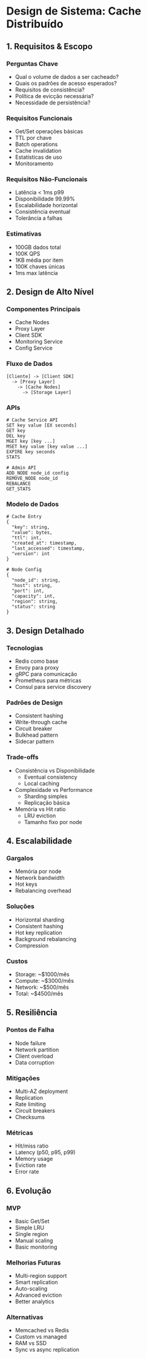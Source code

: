 # Design de Sistema: Cache Distribuído

## 1. Requisitos & Escopo

### Perguntas Chave
- Qual o volume de dados a ser cacheado?
- Quais os padrões de acesso esperados?
- Requisitos de consistência?
- Política de evicção necessária?
- Necessidade de persistência?

### Requisitos Funcionais
- Get/Set operações básicas
- TTL por chave
- Batch operations
- Cache invalidation
- Estatísticas de uso
- Monitoramento

### Requisitos Não-Funcionais
- Latência < 1ms p99
- Disponibilidade 99.99%
- Escalabilidade horizontal
- Consistência eventual
- Tolerância a falhas

### Estimativas
- 100GB dados total
- 100K QPS
- 1KB média por item
- 100K chaves únicas
- 1ms max latência

## 2. Design de Alto Nível

### Componentes Principais
- Cache Nodes
- Proxy Layer
- Client SDK
- Monitoring Service
- Config Service

### Fluxo de Dados
```
[Cliente] -> [Client SDK]
  -> [Proxy Layer]
    -> [Cache Nodes]
      -> [Storage Layer]
```

### APIs
```
# Cache Service API
SET key value [EX seconds]
GET key
DEL key
MGET key [key ...]
MSET key value [key value ...]
EXPIRE key seconds
STATS

# Admin API
ADD_NODE node_id config
REMOVE_NODE node_id
REBALANCE
GET_STATS
```

### Modelo de Dados
```
# Cache Entry
{
  "key": string,
  "value": bytes,
  "ttl": int,
  "created_at": timestamp,
  "last_accessed": timestamp,
  "version": int
}

# Node Config
{
  "node_id": string,
  "host": string,
  "port": int,
  "capacity": int,
  "region": string,
  "status": string
}
```

## 3. Design Detalhado

### Tecnologias
- Redis como base
- Envoy para proxy
- gRPC para comunicação
- Prometheus para métricas
- Consul para service discovery

### Padrões de Design
- Consistent hashing
- Write-through cache
- Circuit breaker
- Bulkhead pattern
- Sidecar pattern

### Trade-offs
- Consistência vs Disponibilidade
  - Eventual consistency
  - Local caching
- Complexidade vs Performance
  - Sharding simples
  - Replicação básica
- Memória vs Hit ratio
  - LRU eviction
  - Tamanho fixo por node

## 4. Escalabilidade

### Gargalos
- Memória por node
- Network bandwidth
- Hot keys
- Rebalancing overhead

### Soluções
- Horizontal sharding
- Consistent hashing
- Hot key replication
- Background rebalancing
- Compression

### Custos
- Storage: ~$1000/mês
- Compute: ~$3000/mês
- Network: ~$500/mês
- Total: ~$4500/mês

## 5. Resiliência

### Pontos de Falha
- Node failure
- Network partition
- Client overload
- Data corruption

### Mitigações
- Multi-AZ deployment
- Replication
- Rate limiting
- Circuit breakers
- Checksums

### Métricas
- Hit/miss ratio
- Latency (p50, p95, p99)
- Memory usage
- Eviction rate
- Error rate

## 6. Evolução

### MVP
- Basic Get/Set
- Simple LRU
- Single region
- Manual scaling
- Basic monitoring

### Melhorias Futuras
- Multi-region support
- Smart replication
- Auto-scaling
- Advanced eviction
- Better analytics

### Alternativas
- Memcached vs Redis
- Custom vs managed
- RAM vs SSD
- Sync vs async replication 